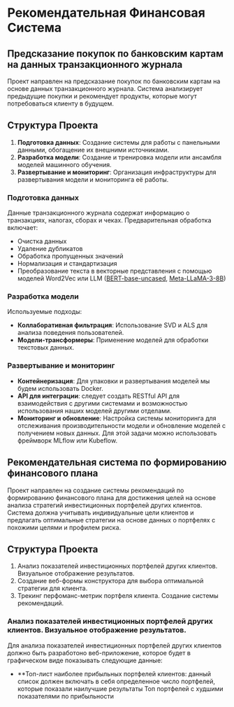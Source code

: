 # Рекомендательная Финансовая Система

## Предсказание покупок по банковским картам на данных транзакционного журнала
Проект направлен на предсказание покупок по банковским картам на основе данных транзакционного журнала. Система анализирует предыдущие покупки и рекомендует продукты, которые могут потребоваться клиенту в будущем.

## Структура Проекта
1. **Подготовка данных**: Создание системы для работы с панельными данными, обогащение их внешними источниками.
2. **Разработка модели**: Создание и тренировка модели или ансамбля моделей машинного обучения.
3. **Развертывание и мониторинг**: Организация инфраструктуры для развертывания модели и мониторинга её работы.

### Подготовка данных
Данные транзакционного журнала содержат информацию о транзакциях, налогах, сборах и чеках. Предварительная обработка включает:
- Очистка данных
- Удаление дубликатов
- Обработка пропущенных значений
- Нормализация и стандартизация
- Преобразование текста в векторные представления с помощью моделей Word2Vec или LLM ([BERT-base-uncased](https://huggingface.co/google/bert_uncased_L-12_H-768_A-12), [Meta-LLaMA-3-8B](https://huggingface.co/meta/llama-3b8))

### Разработка модели
Используемые подходы:
- **Коллаборативная фильтрация**: Использование SVD и ALS для анализа поведения пользователей.
- **Модели-трансформеры**: Применение моделей для обработки текстовых данных.

### Развертывание и мониторинг
- **Контейнеризация**: Для упаковки и развертывания моделей мы будем использовать Docker.
- **API для интеграции**: следует создать RESTful API для взаимодействия с другими системами и возможностью использования наших моделей другими отделами.
- **Мониторинг и обновление**: Настройка системы мониторинга для отслеживания производительности модели и обновление моделей с получением новых данных. Для этой задачи можно использовать фреймворк MLflow или Kubeflow.

## Рекомендательная система по формированию финансового плана
Проект направлен на создание системы рекомендаций по формированию финансового плана для достижения целей на основе анализа стратегий инвестиционных портфелей других клиентов. Система должна учитывать индивидуальные цели клиентов и предлагать оптимальные стратегии на основе данных о портфелях с похожими целями и профилем риска.

## Структура Проекта
1. Анализ показателей инвестиционных портфелей других клиентов. Визуальное отображение результатов.
2. Создание веб-формы конструктора для выбора оптимальной стратегии для клиента.
3. Трекинг перфоманс-метрик портфеля клиента. Создание системы рекомендаций.

### Анализ показателей инвестиционных портфелей других клиентов. Визуальное отображение результатов.

Для анализа показателей инвестиционных портфелей других клиентов должно быть разработоно веб-приложение, которое будет в графическом виде показывать следующие данные:
- **Топ-лист наиболее прибыльных портфелей клиентов:
  данный список должен включать в себя определенное число портфелей, которые показали наилучшие результаты 
Топ портфелей с худшими показателями по прибыльности
